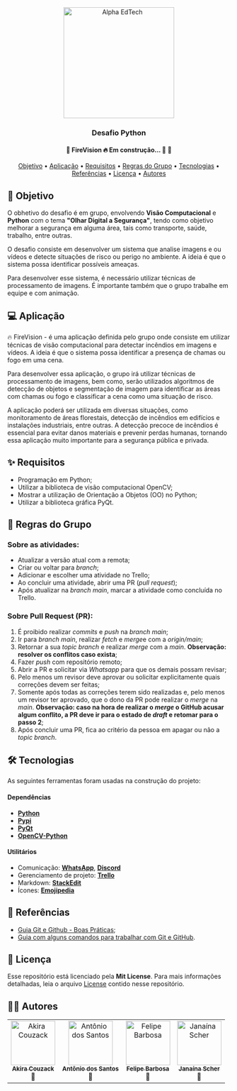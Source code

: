<div  align="center">
	<a  href="https://www.alphaedtech.org.br/">
	<img  src="https://user-images.githubusercontent.com/79182711/187928980-1c1c834c-d92c-4565-b7b6-9cf5b644873e.png"  alt="Alpha EdTech"  title="Alpha EdTech"  width="250" />
	</a>
	<h3>
		Desafio Python
	</h3>
	<h4>
		🚧 FireVision 🔥 Em construção... 🚀 🚧
   </h4>
</div>

<p align="center">
	<a href="#-objetivo">Objetivo</a> •
	<a href="#-aplicação">Aplicação</a> •
	<a href="#-requisitos">Requisitos</a> •
	<a href="#-regras-do-grupo">Regras do Grupo</a> •
	<a href="#-tecnologias">Tecnologias</a> •
	<a href="#-referências">Referências</a> •
	<a href="#-licença">Licença</a> •
	<a href="#autores">Autores</a>
</p>

## 🧐 Objetivo 

O obhetivo do desafio é em grupo, envolvendo **Visão Computacional** e **Python** com o tema **"Olhar Digital a Segurança"**, tendo como objetivo melhorar a segurança em alguma área, tais como transporte, saúde, trabalho, entre outras.

O desafio consiste em desenvolver um sistema que analise imagens e ou vídeos e detecte situações de risco ou perigo no ambiente. A ideia é que o sistema possa identificar possíveis ameaças.

Para desenvolver esse sistema, é necessário utilizar técnicas de processamento de imagens. É importante também que o grupo trabalhe em equipe e com animação.

## 💻 Aplicação

🔥 FireVision - é uma aplicação definida pelo grupo onde consiste em utilizar técnicas de visão computacional para detectar incêndios em imagens e vídeos. A ideia é que o sistema possa identificar a presença de chamas ou fogo em uma cena.

Para desenvolver essa aplicação, o grupo irá utilizar técnicas de processamento de imagens, bem como, serão utilizados algoritmos de detecção de objetos e segmentação de imagem para identificar as áreas com chamas ou fogo e classificar a cena como uma situação de risco.

A aplicação poderá ser utilizada em diversas situações, como monitoramento de áreas florestais, detecção de incêndios em edifícios e instalações industriais, entre outras. A detecção precoce de incêndios é essencial para evitar danos materiais e prevenir perdas humanas, tornando essa aplicação muito importante para a segurança pública e privada.

## ✨ Requisitos

-   Programação em Python;
-   Utilizar a biblioteca de visão computacional OpenCV;
-   Mostrar a utilização de Orientação a Objetos (OO) no Python;
-   Utilizar a biblioteca gráfica PyQt.

## 📌 Regras do Grupo

### Sobre as atividades:
- Atualizar a versão atual com a remota;
- Criar ou voltar para *branch*;
- Adicionar e escolher uma atividade no Trello;
- Ao concluir uma atividade, abrir uma PR (*pull request*);
- Após atualizar na *branch main*, marcar a atividade como concluída no Trello.

### Sobre Pull Request (PR):
1. É proibido realizar *commits* e *push* na *branch main*;
2. Ir para *branch main*, realizar *fetch* e *merge*e com a  *origin/main*;
3. Retornar a sua *topic branch* e realizar *merge* com a *main*. **Observação: resolver os conflitos caso exista**;
4. Fazer *push* com repositório remoto;
5. Abrir a PR e solicitar via *Whatsapp* para que os demais possam revisar;
6. Pelo menos um revisor deve aprovar ou solicitar explicitamente quais correções devem ser feitas;
7. Somente após todas as correções terem sido realizadas e, pelo menos um revisor ter aprovado, que o dono da PR pode realizar o *merge* na *main*.
**Observação: caso na hora de realizar o *merge* o GitHub acusar algum conflito, a PR deve ir para o estado de *draft* e retomar para o passo 2**;
8. Após concluir uma PR, fica ao critério da pessoa em apagar ou não a *topic branch*.

## 🛠 Tecnologias

As seguintes ferramentas foram usadas na construção do projeto:

#### **Dependências**

- **[Python](https://docs.python.org/pt-br/3/tutorial/index.html)**
- **[Pypi](https://pypi.org/)**
- **[PyQt](https://doc.qt.io/qtforpython-5/contents.html)**
- **[OpenCV-Python](https://docs.opencv.org/4.x/d6/d00/tutorial_py_root.html)**

#### **Utilitários**

- Comunicação: **[WhatsApp](https://www.whatsapp.com/?lang=pt_br)**, **[Discord](https://discord.com/)**
- Gerenciamento de projeto: **[Trello](https://trello.com/pt-BR)**
- Markdown: **[StackEdit](https://stackedit.io/)**
- Ícones: **[Emojipedia](https://emojipedia.org/)**

## 🔗 Referências

- [Guia Git e Github - Boas Práticas](https://diegocoliveira.github.io/equipe10-dev-html/index.html);
- [Guia com alguns comandos para trabalhar com Git e GitHub](https://github.com/janascher/guia-git-github).

##  📝 Licença

Esse repositório está licenciado pela **Mit License**. Para mais informações detalhadas, leia o arquivo [License](https://github.com/janascher/desafio-python-firevision/blob/main/LICENSE) contido nesse repositório.

## 👨‍💻 Autores

<table align="center">
	<tr>
		<td align="center">
			<a href="https://github.com/akirack"><img src="https://avatars.githubusercontent.com/u/20827995?v=4" width="100px;" alt="Akira Couzack"/><br /><sub><b>Akira Couzack</b></sub></a>	<br />🚀<br />
		</td>
		<td align="center">
			<a href="https://github.com/antoniofco22"><img src="https://avatars.githubusercontent.com/u/103600179?v=4" width="100px;" alt="Antônio dos Santos"/><br /><sub><b>Antônio dos Santos</b></sub></a>	<br />🚀<br />
		<td align="center">
			<a href="https://github.com/FelipeBarbosa019"><img src="https://avatars.githubusercontent.com/u/103645976?v=4" width="100px;" alt="Felipe Barbosa"/><br /><sub><b>Felipe Barbosa</b></sub></a>	<br />🚀<br />
		</td>
		</td>
	<td align="center">
			<a href="https://github.com/janascher"><img src="https://avatars.githubusercontent.com/u/79182711?v=4" width="100px;" alt="Janaína Scher"/><br /><sub><b>Janaína Scher</b></sub></a>	<br />🚀<br />
		</td>			
	</tr>
</table>
